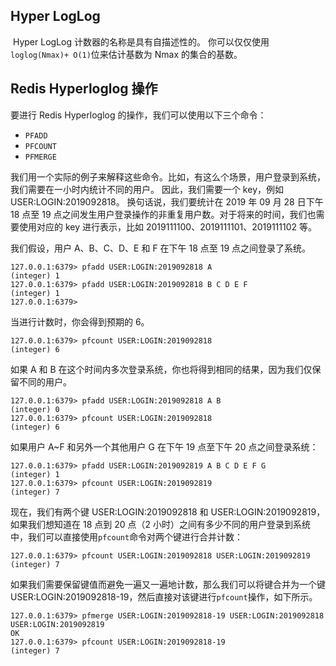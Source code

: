 ## Hyper LogLog

​		Hyper LogLog 计数器的名称是具有自描述性的。 你可以仅仅使用`loglog(Nmax)+ O(1)`位来估计基数为 Nmax 的集合的基数。

## Redis Hyperloglog 操作

要进行 Redis Hyperloglog 的操作，我们可以使用以下三个命令：

- `PFADD`
- `PFCOUNT`
- `PFMERGE`

我们用一个实际的例子来解释这些命令。比如，有这么个场景，用户登录到系统，我们需要在一小时内统计不同的用户。 因此，我们需要一个 key，例如 USER:LOGIN:2019092818。 换句话说，我们要统计在 2019 年 09 月 28 日下午 18 点至 19 点之间发生用户登录操作的非重复用户数。对于将来的时间，我们也需要使用对应的 key 进行表示，比如 2019111100、2019111101、2019111102 等。

我们假设，用户 A、B、C、D、E 和 F 在下午 18 点至 19 点之间登录了系统。

```
127.0.0.1:6379> pfadd USER:LOGIN:2019092818 A
(integer) 1
127.0.0.1:6379> pfadd USER:LOGIN:2019092818 B C D E F
(integer) 1
127.0.0.1:6379>
```

当进行计数时，你会得到预期的 6。

```
127.0.0.1:6379> pfcount USER:LOGIN:2019092818
(integer) 6
```

如果 A 和 B 在这个时间内多次登录系统，你也将得到相同的结果，因为我们仅保留不同的用户。

```
127.0.0.1:6379> pfadd USER:LOGIN:2019092818 A B
(integer) 0
127.0.0.1:6379> pfcount USER:LOGIN:2019092818
(integer) 6
```

如果用户 A~F 和另外一个其他用户 G 在下午 19 点至下午 20 点之间登录系统：

```
127.0.0.1:6379> pfadd USER:LOGIN:2019092819 A B C D E F G
(integer) 1
127.0.0.1:6379> pfcount USER:LOGIN:2019092819
(integer) 7
```

现在，我们有两个键 USER:LOGIN:2019092818 和 USER:LOGIN:2019092819，如果我们想知道在 18 点到 20 点（2 小时）之间有多少不同的用户登录到系统中，我们可以直接使用`pfcount`命令对两个键进行合并计数：

```
127.0.0.1:6379> pfcount USER:LOGIN:2019092818 USER:LOGIN:2019092819
(integer) 7
```

如果我们需要保留键值而避免一遍又一遍地计数，那么我们可以将键合并为一个键 USER:LOGIN:2019092818-19，然后直接对该键进行`pfcount`操作，如下所示。

```
127.0.0.1:6379> pfmerge USER:LOGIN:2019092818-19 USER:LOGIN:2019092818 USER:LOGIN:2019092819
OK
127.0.0.1:6379> pfcount USER:LOGIN:2019092818-19
(integer) 7
```


